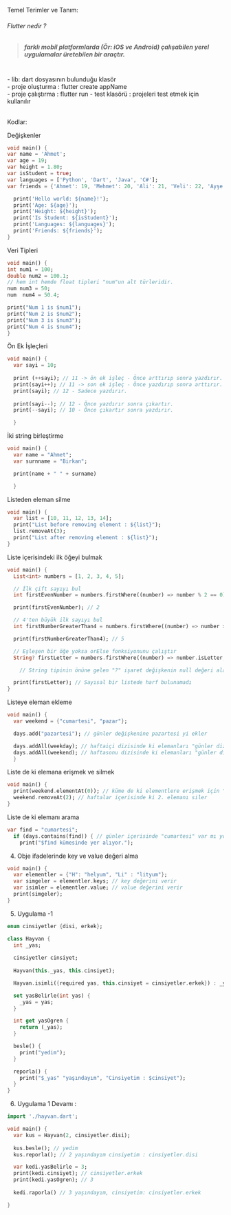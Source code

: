 Temel Terimler ve Tanım:
###### Flutter nedir ?
> ##### farklı mobil platformlarda (Ör: iOS ve Android) çalışabilen yerel uygulamalar üretebilen bir araçtır.
<br>
- lib: dart dosyasının bulunduğu klasör <br>
- proje oluşturma : flutter create appName  <br>
- proje çalıştırma : flutter run
- test klasörü : projeleri test etmek için kullanılır <br>

<br>

Kodlar:

Değişkenler

```dart
void main() {
var name = 'Ahmet';
var age = 19;
var height = 1.80;
var isStudent = true;
var languages = ['Python', 'Dart', 'Java', 'C#'];
var friends = {'Ahmet': 19, 'Mehmet': 20, 'Ali': 21, 'Veli': 22, 'Ayşe': 23};

  print('Hello world: ${name}!');
  print('Age: ${age}');
  print('Height: ${height}');
  print('Is Student: ${isStudent}');
  print('Languages: ${languages}');
  print('Friends: ${friends}');
}
```

Veri Tipleri

```dart
void main() {
int num1 = 100;
double num2 = 100.1;
// hem int hemde float tipleri "num"un alt türleridir.
num num3 = 50;
num  num4 = 50.4;

print("Num 1 is $num1");
print("Num 2 is $num2");  
print("Num 3 is $num3");  
print("Num 4 is $num4");
}
```

Ön Ek İşleçleri

```dart
void main() {
  var sayi = 10;
  
  print (++sayi); // 11 -> ön ek işleç - Önce arttırıp sonra yazdırır.
  print(sayi++); // 11 -> son ek işleç - Önce yazdırıp sonra arttırır.
  print(sayi); // 12 - Sadece yazdırır.
  
  print(sayi--); // 12 - Önce yazdırır sonra çıkartır.
  print(--sayi); // 10 - Önce çıkartır sonra yazdırır.

  }
```

İki string birleştirme

```dart
void main() {
  var name = "Ahmet";
  var surnname = "Birkan";

  print(name + " " + surname)

  }

```

Listeden eleman silme

```dart
void main() {
  var list = [10, 11, 12, 13, 14];
  print("List before removing element : ${list}");
  list.removeAt(3);
  print("List after removing element : ${list}");
}
```

Liste içerisindeki ilk öğeyi bulmak

```dart
void main() {
  List<int> numbers = [1, 2, 3, 4, 5];

  // İlk çift sayıyı bul
  int firstEvenNumber = numbers.firstWhere((number) => number % 2 == 0);

  print(firstEvenNumber); // 2

  // 4'ten büyük ilk sayıyı bul
  int firstNumberGreaterThan4 = numbers.firstWhere((number) => number > 4);

  print(firstNumberGreaterThan4); // 5

  // Eşleşen bir öğe yoksa orElse fonksiyonunu çalıştır
  String? firstLetter = numbers.firstWhere((number) => number.isLetter, orElse: () => "Sayısal bir listede harf bulunamadı");

    // String tipinin önüne gelen "?" işaret değişkenin null değeri alabileceğininde anlamınada gelir.

  print(firstLetter); // Sayısal bir listede harf bulunamadı
}
```

Listeye eleman ekleme

```dart
void main() {
  var weekend = {"cumartesi", "pazar"};

  days.add("pazartesi"); // günler değişkenine pazartesi yi ekler

  days.addAll(weekday); // haftaiçi dizisinde ki elemanları "günler dizisine" ekler
  days.addAll(weekend); // haftasonu dizisinde ki elemanları "günler dizisine" ekler
  }
```

Liste de ki elemana erişmek ve silmek

```dart
void main() {
  print(weekend.elementAt(0)); // küme de ki elementlere erişmek için "elementAt()" kullanılır
  weekend.removeAt(2); // haftalar içerisinde ki 2. elemanı siler
}
```

Liste de ki elemanı arama

```dart
var find = "cumartesi";
  if (days.contains(find)) { // günler içerisinde "cumartesi" var mı yok mu kontrol eder.
    print("$find kümesinde yer alıyor.");
```

4. Obje ifadelerinde key ve value değeri alma

```dart
void main() {
  var elementler = {"H": "helyum", "Li" : "lityum"};
  var simgeler = elementler.keys; // key değerini verir
  var isimler = elementler.value; // value değerini verir
  print(simgeler);
}
```

5. Uygulama -1

```dart
enum cinsiyetler {disi, erkek};

class Hayvan {
  int _yas;
  
  cinsiyetler cinsiyet;
  
  Hayvan(this._yas, this.cinsiyet);

  Hayvan.isimli({required yas, this.cinsiyet = cinsiyetler.erkek}) : _yas = yas;

  set yasBelirle(int yas) {
    _yas = yas;
  }

  int get yasOgren {
    return (_yas);
  }

  besle() {
    print("yedim");
  }

  reporla() {
    print("$_yas" "yaşındayım", "Cinsiyetim : $cinsiyet");
  }
}
```

6. Uygulama 1 Devamı :

```dart
import './hayvan.dart';

void main() {
  var kus = Hayvan(2, cinsiyetler.disi);
  
  kus.besle(); // yedim
  kus.reporla(); // 2 yaşındayım cinsiyetim : cinsiyetler.disi

  var kedi.yasBelirle = 3;
  print(kedi.cinsiyet); // cinsiyetler.erkek
  print(kedi.yasOgren); // 3
  
  kedi.raporla() // 3 yaşındayım, cinsiyetim: cinsiyetler.erkek

}
```
